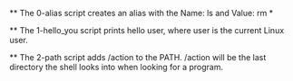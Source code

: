 ** The 0-alias script creates an alias with the Name: ls and Value: rm *

** The 1-hello_you script prints hello user, where user is the current Linux user.

** The 2-path script adds /action to the PATH. /action will be the last directory the shell looks into when looking for a program.

